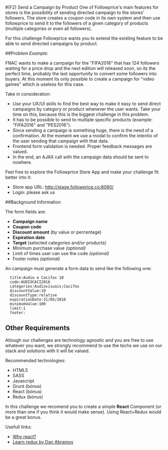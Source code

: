 #(F2) Send a Campaign by Product
One of Followprice's main features for stores is the possibility of sending directed campaign to the stores' followers. The store creates a coupon code in its own system and then use followprice to send it to the followers of a given category of products (multiple categories or even all followers).

For this challenge Followprice wants you to extend the existing feature to be able to send directed campaigns by product.

##Problem
*Example*:

FNAC wants to make a campaign for the "FIFA2016" that has 124 followers waiting for a price drop and the next edition will released soon, so its the perfect time, probably the last opportunity to convert some followers into buyers. At this moment its only possible to create a campaign for "video games" which is useless for this case.

Take in consideration:
* Use your UX/UI skills to find the best way to make it easy to send direct campaigns by category or product whenever the user wants. Take your time on this, because this is the biggest challenge in this problem.
* It has to be possible to send to multiple specific products (example: "FIFA2016" and "PES2016").
* Since sending a campaign is something huge, there is the need of a confirmation. At the moment we use a modal to confirm the intentio of the user sending that campaign with that data.
* Frontend form validation is needed. Proper feedback messages are valued.
* In the end, an AJAX call with the campaign data should be sent to nowhere.

Feel free to explore the Followprice Store App and make your challenge fit better into it:
* Store app URL: http://stage.followprice.co:8080/
* Login: please ask us

##Background Information

The form fields are:
* __Campaign name__
* __Coupon code__
* __Discount amount__ (by value or percentage)
* __Expiration date__
* __Target__ (selected categories and/or products)
* Minimum purchase value *(optional)*
* Limit of times user can use the code *(optional)*
* Footer notes *(optional)*

An campaign must generate a form data to send like the following one:
```
  title:Audio e Cacifos 10
  code:AUDIOCACI2016
  categories:Audiovisuais;Cacifos
  discountValue:10
  discountType:relative
  expirationDate:31/05/2016
  minimumValue:100
  limit:1
  footer: 
```



## Other Requirements
Altough our challenges are technology agnostic and you are free to use whatever you want, we strongly recommend to use the techs we use on our stack and solutions with it will be valued.

Recommended technologies:
- HTML5
- SASS
- Javascript
- Grunt (bónus)
- React (bónus)
- Redux (bónus)

In this challenge we recomend you to create a simple __React__ Component (or more than one if you think it would make sense). Using React+Redux would be a great bonus.

Usefull links:
- [Why react?](https://facebook.github.io/react/docs/why-react.html)
- [Learn redux by Dan Abramov](https://egghead.io/lessons/javascript-redux-the-single-immutable-state-tree)

